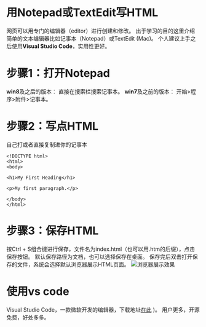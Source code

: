 # 用Notepad或TextEdit写HTML
网页可以用专门的编辑器（editor）进行创建和修改。
出于学习的目的这里介绍简单的文本编辑器比如记事本（Notepad）或TextEdit (Mac)。
个人建议上手之后使用**Visual Studio Code**，实用性更好。
# 步骤1：打开Notepad
**win8**及之后的版本：
直接在搜索栏搜索记事本。
**win7**及之前的版本：
开始>程序>附件>记事本。
# 步骤2：写点HTML
自己打或者直接复制进你的记事本
```
<!DOCTYPE html>
<html>
<body>

<h1>My First Heading</h1>

<p>My first paragraph.</p>

</body>
</html>
```
# 步骤3：保存HTML
按Ctrl + S组合键进行保存，文件名为index.html（也可以用.htm的后缀），点击保存按钮。
默认保存路径为文档，也可以选择保存在桌面。
保存完后双击打开保存的文件，系统会选择默认浏览器展示HTML页面。
![浏览器展示效果](https://www.w3schools.com/html/img_chrome.png)
# 使用vs code
Visual Studio Code，一款微软开发的编辑器，下载地址[在此](https://code.visualstudio.com/)
)。
用户更多，开源免费，好处多多。
